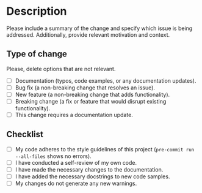 # Description

Please include a summary of the change and specify which issue is being addressed. Additionally, provide relevant motivation and context.

## Type of change

Please, delete options that are not relevant.

- [ ] Documentation (typos, code examples, or any documentation updates).
- [ ] Bug fix (a non-breaking change that resolves an issue).
- [ ] New feature (a non-breaking change that adds functionality).
- [ ] Breaking change (a fix or feature that would disrupt existing functionality).
- [ ] This change requires a documentation update.

## Checklist

- [ ] My code adheres to the style guidelines of this project (`pre-commit run --all-files` shows no errors).
- [ ] I have conducted a self-review of my own code.
- [ ] I have made the necessary changes to the documentation.
- [ ] I have added the necessary docstrings to new code samples.
- [ ] My changes do not generate any new warnings.
